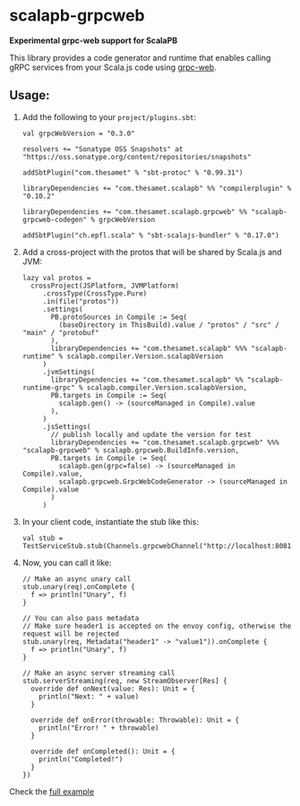 # scalapb-grpcweb

**Experimental grpc-web support for ScalaPB**

This library provides a code generator and runtime that enables calling gRPC services
from your Scala.js code using [grpc-web](https://github.com/grpc/grpc-web).

## Usage:

1. Add the following to your `project/plugins.sbt`:
    ```
    val grpcWebVersion = "0.3.0"
    
    resolvers += "Sonatype OSS Snapshots" at "https://oss.sonatype.org/content/repositories/snapshots"
    
    addSbtPlugin("com.thesamet" % "sbt-protoc" % "0.99.31")
    
    libraryDependencies += "com.thesamet.scalapb" %% "compilerplugin" % "0.10.2"
    
    libraryDependencies += "com.thesamet.scalapb.grpcweb" %% "scalapb-grpcweb-codegen" % grpcWebVersion
    
    addSbtPlugin("ch.epfl.scala" % "sbt-scalajs-bundler" % "0.17.0")
    ```

2. Add a cross-project with the protos that will be shared by Scala.js and
   JVM:

   ```
   lazy val protos =
     crossProject(JSPlatform, JVMPlatform)
        .crossType(CrossType.Pure)
        .in(file("protos"))
        .settings(
          PB.protoSources in Compile := Seq(
            (baseDirectory in ThisBuild).value / "protos" / "src" / "main" / "protobuf"
          ),
          libraryDependencies += "com.thesamet.scalapb" %%% "scalapb-runtime" % scalapb.compiler.Version.scalapbVersion
        )
        .jvmSettings(
          libraryDependencies += "com.thesamet.scalapb" %% "scalapb-runtime-grpc" % scalapb.compiler.Version.scalapbVersion,
          PB.targets in Compile := Seq(
            scalapb.gen() -> (sourceManaged in Compile).value
          ),
        )
        .jsSettings(
          // publish locally and update the version for test
          libraryDependencies += "com.thesamet.scalapb.grpcweb" %%% "scalapb-grpcweb" % scalapb.grpcweb.BuildInfo.version,
          PB.targets in Compile := Seq(
            scalapb.gen(grpc=false) -> (sourceManaged in Compile).value,
            scalapb.grpcweb.GrpcWebCodeGenerator -> (sourceManaged in Compile).value
          )
        )
   ```

3. In your client code, instantiate the stub like this:

   ```
   val stub = TestServiceStub.stub(Channels.grpcwebChannel("http://localhost:8081"))
   ```

4. Now, you can call it like:

   ```
   // Make an async unary call
   stub.unary(req).onComplete {
     f => println("Unary", f)
   }

   // You can also pass metadata
   // Make sure header1 is accepted on the envoy config, otherwise the request will be rejected
   stub.unary(req, Metadata("header1" -> "value1")).onComplete {
     f => println("Unary", f)
   }

   // Make an async server streaming call
   stub.serverStreaming(req, new StreamObserver[Res] {
     override def onNext(value: Res): Unit = {
       println("Next: " + value)
     }

     override def onError(throwable: Throwable): Unit = {
       println("Error! " + throwable)
     }

     override def onCompleted(): Unit = {
       println("Completed!")
     }
   })
   ```

Check the [full example](https://github.com/scalapb/scalapb-grpcweb/tree/master/example)
